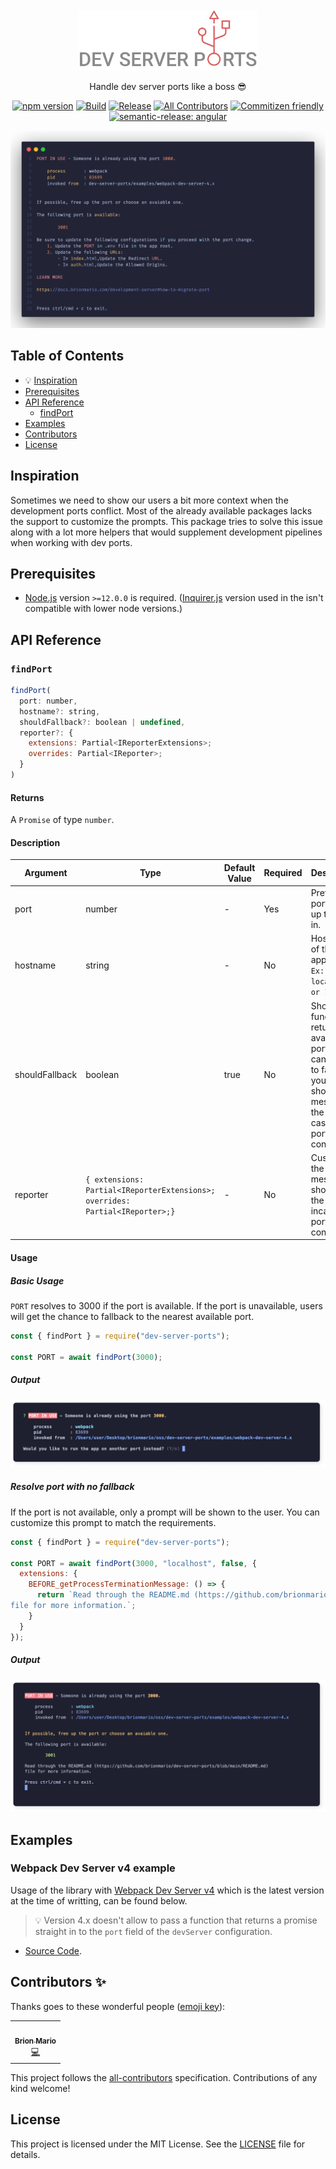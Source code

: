 <p align="center" style="padding-top: 20px">
  <img src="./docs/resources/logo.png" height="96">
  <p align="center">Handle dev server ports like a boss 😎</p>
</p>

<div align="center">

  <a href="">[![npm version](https://badge.fury.io/js/dev-server-ports.svg)](https://badge.fury.io/js/dev-server-ports)</a>
  <a href="">[![Build](https://github.com/brionmario/dev-server-ports/actions/workflows/build.yml/badge.svg)](https://github.com/brionmario/dev-server-ports/actions/workflows/build.yml)</a>
  <a href="">[![Release](https://github.com/brionmario/dev-server-ports/actions/workflows/release.yml/badge.svg)](https://github.com/brionmario/dev-server-ports/actions/workflows/release.yml)</a>
  <a href=""><!-- ALL-CONTRIBUTORS-BADGE:START - Do not remove or modify this section -->[![All Contributors](https://img.shields.io/badge/all_contributors-1-orange.svg?style=flat-square)](#contributors-)<!-- ALL-CONTRIBUTORS-BADGE:END --></a>
  <a href="">[![Commitizen friendly](https://img.shields.io/badge/commitizen-friendly-yellow.svg)](http://commitizen.github.io/cz-cli/)</a>
  <a href="">[![semantic-release: angular](https://img.shields.io/badge/semantic--release-angular-e10079?logo=semantic-release)](https://github.com/semantic-release/semantic-release)</a>
</div>

<p align="center">
  <img src="./docs/resources/banner.png">
</p>

## Table of Contents

- 💡 [Inspiration](#inspiration)
- [Prerequisites](#prerequisites)
- [API Reference](#api-reference)
    - [findPort](#findPort)
- [Examples](#examples)
- [Contributors](#contributors)
- [License](#license)

## Inspiration

Sometimes we need to show our users a bit more context when the development ports conflict. Most of the already available packages lacks the support to customize the prompts. This package tries to solve this issue along with a lot more helpers that would supplement development pipelines when working with dev ports.

## Prerequisites

- [Node.js](https://nodejs.org/en/download/) version `>=12.0.0` is required. ([Inquirer.js](https://github.com/SBoudrias/Inquirer.js) version used in the isn't compatible with lower node versions.)

## API Reference

### `findPort`

```js
findPort(
  port: number,
  hostname?: string,
  shouldFallback?: boolean | undefined,
  reporter?: {
    extensions: Partial<IReporterExtensions>;
    overrides: Partial<IReporter>;
  }
)
```

#### Returns

A `Promise` of type `number`.

#### Description

|Argument|Type|Default Value|Required|Description|
|--------|----|-------------|--------|-----------|
|port|number| - |Yes|Prefered port to fire up the app in.|
|hostname|string| - |No|Host name of the application. `Ex: localhost or 127.0.0`|
|shouldFallback|boolean| true |No|Should the function return a an available port. You can set this to false if you wish to show just a message to the user in case of a port conflict.|
|reporter|`{ extensions: Partial<IReporterExtensions>; overrides: Partial<IReporter>;}`| - |No|Customize the messages shown to the user incase of a port conflict.|

#### Usage

##### Basic Usage

`PORT` resolves to 3000 if the port is available. If the port is unavailable, users will get the chance to fallback to the nearest available port.

```js
const { findPort } = require("dev-server-ports");

const PORT = await findPort(3000);
```

##### Output

![Image](./docs/resources/port-conflict-output.png)

##### Resolve port with no fallback

If the port is not available, only a prompt will be shown to the user. You can customize this prompt to match the requirements.

```js
const { findPort } = require("dev-server-ports");

const PORT = await findPort(3000, "localhost", false, {
  extensions: {
    BEFORE_getProcessTerminationMessage: () => {
      return `Read through the README.md (https://github.com/brionmario/dev-server-ports/blob/main/README.md)
file for more information.`;
    }
  }
});
```

##### Output

![Image](./docs/resources/port-conflict-no-fallback-output.png)

## Examples

### Webpack Dev Server v4 example

Usage of the library with [Webpack Dev Server v4](https://github.com/webpack/webpack-dev-server/releases/tag/v4.8.1) which is the latest version at the time of writting, can be found below.

> 💡 Version 4.x doesn't allow to pass a function that returns a promise straight in to the `port` field of the `devServer` configuration.

- [Source Code](./examples/webpack-dev-server-4.x/).
## Contributors ✨

Thanks goes to these wonderful people ([emoji key](https://allcontributors.org/docs/en/emoji-key)):

<!-- ALL-CONTRIBUTORS-LIST:START - Do not remove or modify this section -->
<!-- prettier-ignore-start -->
<!-- markdownlint-disable -->
<table>
  <tr>
    <td align="center"><a href="http://www.brionmario.com/"><img src="https://avatars.githubusercontent.com/u/25959096?v=4?s=100" width="100px;" alt=""/><br /><sub><b>Brion Mario</b></sub></a><br /><a href="https://github.com/Brion Mario/dev-server-ports/commits?author=brionmario" title="Code">💻</a></td>
  </tr>
</table>

<!-- markdownlint-restore -->
<!-- prettier-ignore-end -->

<!-- ALL-CONTRIBUTORS-LIST:END -->

This project follows the [all-contributors](https://github.com/all-contributors/all-contributors) specification. Contributions of any kind welcome!

## License

This project is licensed under the MIT License. See the [LICENSE](./LICENSE) file for details.
